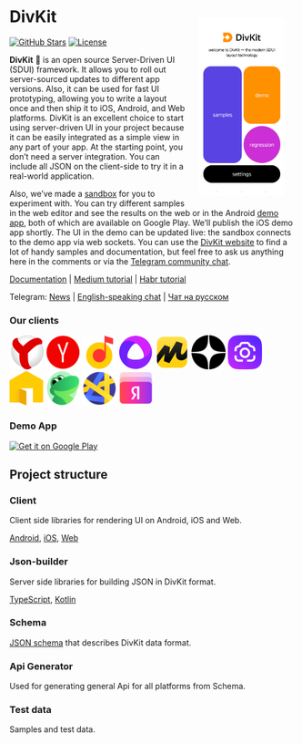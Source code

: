 # DivKit <img alt="Playground app" src="readme_pictures/app_screen.png" width="30%" align="right" style="margin:20px;">

[![GitHub Stars](https://img.shields.io/github/stars/divkit/divkit)](https://github.com/divkit/divkit/stargazers)
[![License](https://img.shields.io/badge/license-Apache-blue)](LICENSE)

**DivKit** 🐋 is an open source Server-Driven UI (SDUI) framework.
It allows you to roll out server-sourced updates to different app versions. Also, it can be used for fast UI prototyping, allowing you to write a layout once and then ship it to iOS, Android, and Web platforms.
DivKit is an excellent choice to start using server-driven UI in your project because it can be easily integrated as a simple view in any part of your app. At the starting point, you don’t need a server integration. You can include all JSON on the client-side to try it in a real-world application.

Also, we’ve made a [sandbox](https://divkit.tech/playground) for you to experiment with. You can try different samples in the web editor and see the results on the web or in the Android [demo app](https://play.google.com/store/apps/details?id=com.yandex.divkit.demo), both of which are available on Google Play. We’ll publish the iOS demo app shortly. The UI in the demo can be updated live: the sandbox connects to the demo app via web sockets. You can use the [DivKit website](https://divkit.tech/en) to find a lot of handy samples and documentation, but feel free to ask us anything here in the comments or via the [Telegram community chat](https://t.me/divkit_community_en).

[Documentation](https://divkit.tech/doc) | [Medium tutorial](https://medium.com/p/cad519252f0f) | [Habr tutorial](https://habr.com/ru/company/yandex/blog/683886/)

Telegram: [News](https://t.me/divkit_news) | [English-speaking chat](https://t.me/divkit_community_en) | [Чат на русском](https://t.me/divkit_community_ru)

### Our clients

<img alt="Yandex Browser" src="readme_pictures/ya_browser.png" width="60" height="60"> <img alt="Yandex Search" src="readme_pictures/search.png" width="60" height="60"> <img alt="Yandex Music" src="readme_pictures/music.png" width="60" height="60"> <img alt="Alice Voice Assistant" src="readme_pictures/alice.png" width="60" height="60"> <img alt="Yandex Market" src="readme_pictures/market.png" width="60" height="60"> <img alt="Zen" src="readme_pictures/dzen.png" width="60" height="60"> <img alt="Smart Camera" src="readme_pictures/smart_cam.png" width="60" height="60"> <img alt="Yandex Realty" src="readme_pictures/realty.png" width="60" height="60"> <img alt="Edadeal" src="readme_pictures/edadeal.png" width="60" height="60"> <img alt="Mobile Ads SDK" src="readme_pictures/ads-sdk.png" width="60" height="60"> <img alt="Yandex bank" src="readme_pictures/bank.png" width="60" height="60">   

### Demo App

<a href='https://play.google.com/store/apps/details?id=com.yandex.divkit.demo&pcampaignid=pcampaignidMKT-Other-global-all-co-prtnr-py-PartBadge-Mar2515-1'><img alt='Get it on Google Play' src='https://play.google.com/intl/en_us/badges/static/images/badges/en_badge_web_generic.png' width="200"/></a>

## Project structure

### Client

Client side libraries for rendering UI on Android, iOS and Web.

[Android](client/android/), [iOS](client/ios/), [Web](client/web/divkit)

### Json-builder

Server side libraries for building JSON in DivKit format.

[TypeScript](json-builder/typescript/), [Kotlin](json-builder/kotlin/)

### Schema

[JSON schema](schema) that describes DivKit data format.

### Api Generator

Used for generating general Api for all platforms from Schema.

### Test data

Samples and test data.
